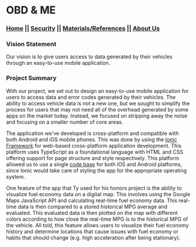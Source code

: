 # OBD & ME
### [Home](https://car-maintenance-senior-project.github.io/OBD-ME/index)		||		[Security](https://car-maintenance-senior-project.github.io/OBD-ME/security)		||		[Materials/References](https://car-maintenance-senior-project.github.io/OBD-ME/materials)		||		[About Us](https://car-maintenance-senior-project.github.io/OBD-ME/about)

### Vision Statement
Our vision is to give users access to data generated by their vehicles through an easy-to-use mobile application. 

### Project Summary
With our project, we set out to design an easy-to-use mobile application for users to access data and error codes generated by their vehicles. The ability to access vehicle data is not a new one, but we sought to simplify the process for users that may not need all of the overhead generated by some apps on the market today. Instead, we focused on stripping away the noise and focusing on a smaller number of core areas.

The application we've developed is cross-platform and compatible with both Android and iOS mobile phones. This was done by using the [Ionic Framework](https://ionicframework.com/) for web-based cross-platform application development. This platform uses TypeScript as a foundational language with HTML and CSS offering support for page structure and style respectively. This platform allowed us to use a single [code base](https://github.com/Car-Maintenance-Senior-Project/OBD-ME) for both iOS and Android platforms, since Ionic would take care of styling the app for the appropriate operating system. 

One feature of the app that Ty used for his honors project is the ability to visualize fuel economy data on a digital map. This involves using the Google Maps JavaScript API and calculating real-time fuel economy data. This real-time data is then compared to a stored historical MPG average and evaluated. This evaluated data is then plotted on the map with different colors according to how close the real-time MPG is to the historical MPG of the vehicle. All told, this feature allows users to visualize their fuel economy history and determine locations that cause issues with fuel economy or habits that should change (e.g. high acceleration after being stationary). 
